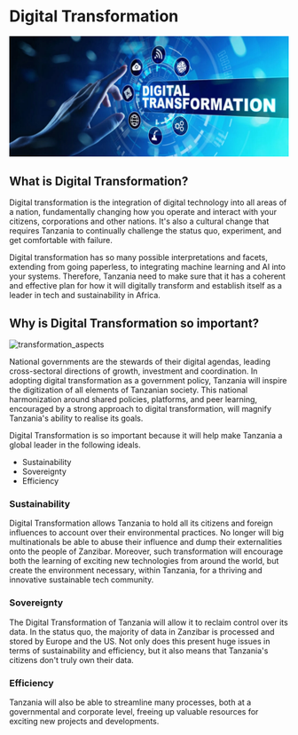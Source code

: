 
# Digital Transformation

![](img/digitaltransformation.png)  


## What is Digital Transformation?

Digital transformation is the integration of digital technology into all areas of a nation, fundamentally changing how you operate and interact with your citizens, corporations and other nations. It's also a cultural change that requires Tanzania to continually challenge the status quo, experiment, and get comfortable with failure.

Digital transformation has so many possible interpretations and facets, extending from going paperless, to integrating machine learning and AI into your systems. Therefore, Tanzania need to make sure that it has a coherent and effective plan for how it will digitally transform and establish itself as a leader in tech and sustainability in Africa.

## Why is Digital Transformation so important?

![transformation_aspects](img/transformation_aspects.jpeg)

National governments are the stewards of their digital agendas, leading cross-sectoral directions of growth, investment and coordination. In adopting digital transformation as a government policy, Tanzania will inspire the digitization of all elements of Tanzanian society. This  national harmonization around shared policies, platforms, and peer learning, encouraged by a strong approach to digital transformation, will magnify Tanzania's ability to realise its goals.

Digital Transformation is so important because it will help make Tanzania a global leader in the following ideals.
- Sustainability
- Sovereignty
- Efficiency

### Sustainability

Digital Transformation allows Tanzania to hold all its citizens and foreign influences to account over their environmental practices. No longer will big multinationals be able to abuse their influence and dump their externalities onto the people of Zanzibar. Moreover, such transformation will encourage both the learning of exciting new technologies from around the world, but create the environment necessary, within Tanzania, for a thriving and innovative sustainable tech community.

### Sovereignty

The Digital Transformation of Tanzania will allow it to reclaim control over its data. In the status quo, the majority of data in Zanzibar is processed and stored by Europe and the US. Not only does this present huge issues in terms of sustainability and efficiency, but it also means that Tanzania's citizens don't truly own their data. 

### Efficiency

Tanzania will also be able to streamline many processes, both at a governmental and corporate level, freeing up valuable resources for exciting new projects and developments.
